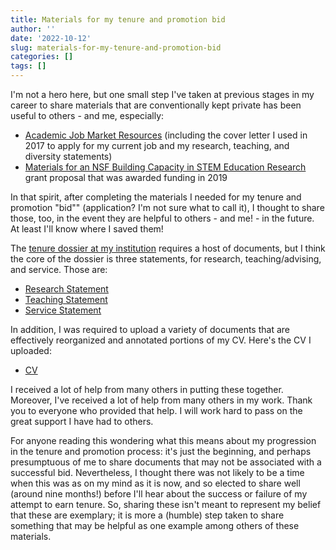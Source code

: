 ```yaml
---
title: Materials for my tenure and promotion bid
author: ''
date: '2022-10-12'
slug: materials-for-my-tenure-and-promotion-bid
categories: []
tags: []
---
```


I'm not a hero here, but one small step I've taken at previous stages in my career to share materials that are conventionally kept private has been useful to others - and me, especially:

- [Academic Job Market Resources](https://joshuamrosenberg.com/job-market-resources) (including the cover letter I used in 2017 to apply for my current job and my research, teaching, and diversity statements)
- [Materials for an NSF Building Capacity in STEM Education Research](https://joshuamrosenberg.com/post/2020/05/22/materials-for-nsf-bcser-proposal/) grant proposal that was awarded funding in 2019

In that spirit, after completing the materials I needed for my tenure and promotion "bid"" (application? I'm not sure what to call it), I thought to share those, too, in the event they are helpful to others - and me! - in the future. At least I'll know where I saved them! 

The [tenure dossier at my institution](https://facultyhandbook.utk.edu/appendices-2/assembly-of-the-tenure-and-or-promotion-dossier/) requires a host of documents, but I think the core of the dossier is three statements, for research, teaching/advising, and service. Those are:

- [Research Statement](https://joshuamrosenberg.com/rosenberg-research-statement-2022-09-30.pdf)
- [Teaching Statement](https://joshuamrosenberg.com/rosenberg-teaching-statement-2022-09-30.pdf)
- [Service Statement](https://joshuamrosenberg.com/rosenberg-service-statement-2022-09-30.pdf)

In addition, I was required to upload a variety of documents that are effectively reorganized and annotated portions of my CV. Here's the CV I uploaded:

- [CV](rosenberg-cv-2022-09-30.pdf)

I received a lot of help from many others in putting these together. Moreover, I've received a lot of help from many others in my work. Thank you to everyone who provided that help. I will work hard to pass on the great support I have had to others.

For anyone reading this wondering what this means about my progression in the tenure and promotion process: it's just the beginning, and perhaps presumptuous of me to share documents that may not be associated with a successful bid. Nevertheless, I thought there was not likely to be a time when this was as on my mind as it is now, and so elected to share well (around nine months!) before I'll hear about the success or failure of my attempt to earn tenure. So, sharing these isn't meant to represent my belief that these are exemplary; it is more a (humble) step taken to share something that may be helpful as one example among others of these materials.